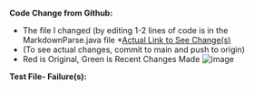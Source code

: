 **Code Change from Github:**
* The file I changed (by editing 1-2 lines of code is in
the MarkdownParse.java file
*[Actual Link to See Change(s)](https://github.com/evprado849/markdown-parser/commit/dbdf3aaa81cf4ccfe618bff384f212ad78f80604)
* (To see actual changes, commit to main and push to origin)
* Red is Original, Green is Recent Changes Made
![image](https://user-images.githubusercontent.com/103149284/164958755-e470fdde-907a-4db7-9aea-a72fee109dff.png)

**Test File- Failure(s):**
